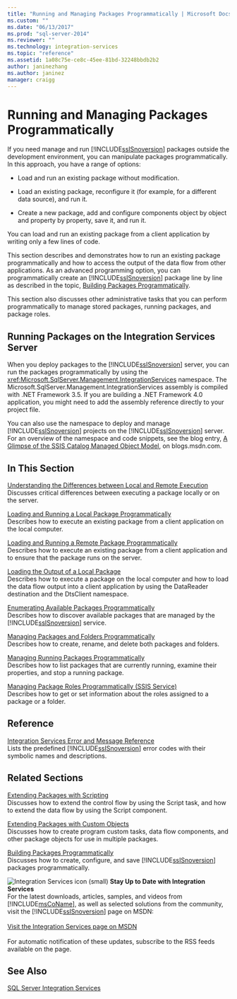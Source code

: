 ```yaml
---
title: "Running and Managing Packages Programmatically | Microsoft Docs"
ms.custom: ""
ms.date: "06/13/2017"
ms.prod: "sql-server-2014"
ms.reviewer: ""
ms.technology: integration-services
ms.topic: "reference"
ms.assetid: 1a08c75e-ce8c-45ee-81bd-32248bbdb2b2
author: janinezhang
ms.author: janinez
manager: craigg
---
```

# Running and Managing Packages Programmatically
  If you need manage and run [!INCLUDE[ssISnoversion](../../includes/ssisnoversion-md.md)] packages outside the development environment, you can manipulate packages programmatically. In this approach, you have a range of options:  
  
-   Load and run an existing package without modification.  
  
-   Load an existing package, reconfigure it (for example, for a different data source), and run it.  
  
-   Create a new package, add and configure components object by object and property by property, save it, and run it.  
  
 You can load and run an existing package from a client application by writing only a few lines of code.  
  
 This section describes and demonstrates how to run an existing package programmatically and how to access the output of the data flow from other applications. As an advanced programming option, you can programmatically create an [!INCLUDE[ssISnoversion](../../includes/ssisnoversion-md.md)] package line by line as described in the topic, [Building Packages Programmatically](../building-packages-programmatically/building-packages-programmatically.md).  
  
 This section also discusses other administrative tasks that you can perform programmatically to manage stored packages, running packages, and package roles.  
  
## Running Packages on the Integration Services Server  
 When you deploy packages to the [!INCLUDE[ssISnoversion](../../includes/ssisnoversion-md.md)] server, you can run the packages programmatically by using the <xref:Microsoft.SqlServer.Management.IntegrationServices> namespace. The Microsoft.SqlServer.Management.IntegrationServices assembly is compiled with .NET Framework 3.5. If you are building a .NET Framework 4.0 application, you might need to add the assembly reference directly to your project file.  
  
 You can also use the namespace to deploy and manage [!INCLUDE[ssISnoversion](../../includes/ssisnoversion-md.md)] projects on the [!INCLUDE[ssISnoversion](../../includes/ssisnoversion-md.md)] server. For an overview of the namespace and code snippets, see the blog entry, [A Glimpse of the SSIS Catalog Managed Object Model](https://techcommunity.microsoft.com/t5/sql-server-integration-services/a-glimpse-of-the-ssis-catalog-managed-object-model/ba-p/387892), on blogs.msdn.com.  
  
## In This Section  
 [Understanding the Differences between Local and Remote Execution](../run-manage-packages-programmatically/understanding-the-differences-between-local-and-remote-execution.md)  
 Discusses critical differences between executing a package locally or on the server.  
  
 [Loading and Running a Local Package Programmatically](../run-manage-packages-programmatically/loading-and-running-a-local-package-programmatically.md)  
 Describes how to execute an existing package from a client application on the local computer.  
  
 [Loading and Running a Remote Package Programmatically](../run-manage-packages-programmatically/loading-and-running-a-remote-package-programmatically.md)  
 Describes how to execute an existing package from a client application and to ensure that the package runs on the server.  
  
 [Loading the Output of a Local Package](../run-manage-packages-programmatically/loading-the-output-of-a-local-package.md)  
 Describes how to execute a package on the local computer and how to load the data flow output into a client application by using the DataReader destination and the DtsClient namespace.  
  
 [Enumerating Available Packages Programmatically](../run-manage-packages-programmatically/enumerating-available-packages-programmatically.md)  
 Describes how to discover available packages that are managed by the [!INCLUDE[ssISnoversion](../../includes/ssisnoversion-md.md)] service.  
  
 [Managing Packages and Folders Programmatically](../run-manage-packages-programmatically/managing-packages-and-folders-programmatically.md)  
 Describes how to create, rename, and delete both packages and folders.  
  
 [Managing Running Packages Programmatically](../run-manage-packages-programmatically/managing-running-packages-programmatically.md)  
 Describes how to list packages that are currently running, examine their properties, and stop a running package.  
  
 [Managing Package Roles Programmatically &#40;SSIS Service&#41;](../run-manage-packages-programmatically/managing-package-roles-programmatically-ssis-service.md)  
 Describes how to get or set information about the roles assigned to a package or a folder.  
  
## Reference  
 [Integration Services Error and Message Reference](../integration-services-error-and-message-reference.md)  
 Lists the predefined [!INCLUDE[ssISnoversion](../../includes/ssisnoversion-md.md)] error codes with their symbolic names and descriptions.  
  
## Related Sections  
 [Extending Packages with Scripting](../extending-packages-scripting/extending-packages-with-scripting.md)  
 Discusses how to extend the control flow by using the Script task, and how to extend the data flow by using the Script component.  
  
 [Extending Packages with Custom Objects](../extending-packages-custom-objects/extending-packages-with-custom-objects.md)  
 Discusses how to create program custom tasks, data flow components, and other package objects for use in multiple packages.  
  
 [Building Packages Programmatically](../building-packages-programmatically/building-packages-programmatically.md)  
 Discusses how to create, configure, and save [!INCLUDE[ssISnoversion](../../includes/ssisnoversion-md.md)] packages programmatically.  
  
![Integration Services icon (small)](../media/dts-16.gif "Integration Services icon (small)")  **Stay Up to Date with Integration Services**<br /> For the latest downloads, articles, samples, and videos from [!INCLUDE[msCoName](../../includes/msconame-md.md)], as well as selected solutions from the community, visit the [!INCLUDE[ssISnoversion](../../includes/ssisnoversion-md.md)] page on MSDN:<br /><br /> [Visit the Integration Services page on MSDN](https://go.microsoft.com/fwlink/?LinkId=136655)<br /><br /> For automatic notification of these updates, subscribe to the RSS feeds available on the page.  
  
## See Also  
 [SQL Server Integration Services](../sql-server-integration-services.md)  
  
  
